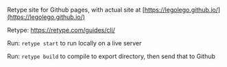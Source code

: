 Retype site for Github pages, with actual site at [https://legolego.github.io/](https://legolego.github.io/)

Retype: https://retype.com/guides/cli/

Run: `retype start` to run locally on a live server

Run: `retype build` to compile to export directory, then send that to Github